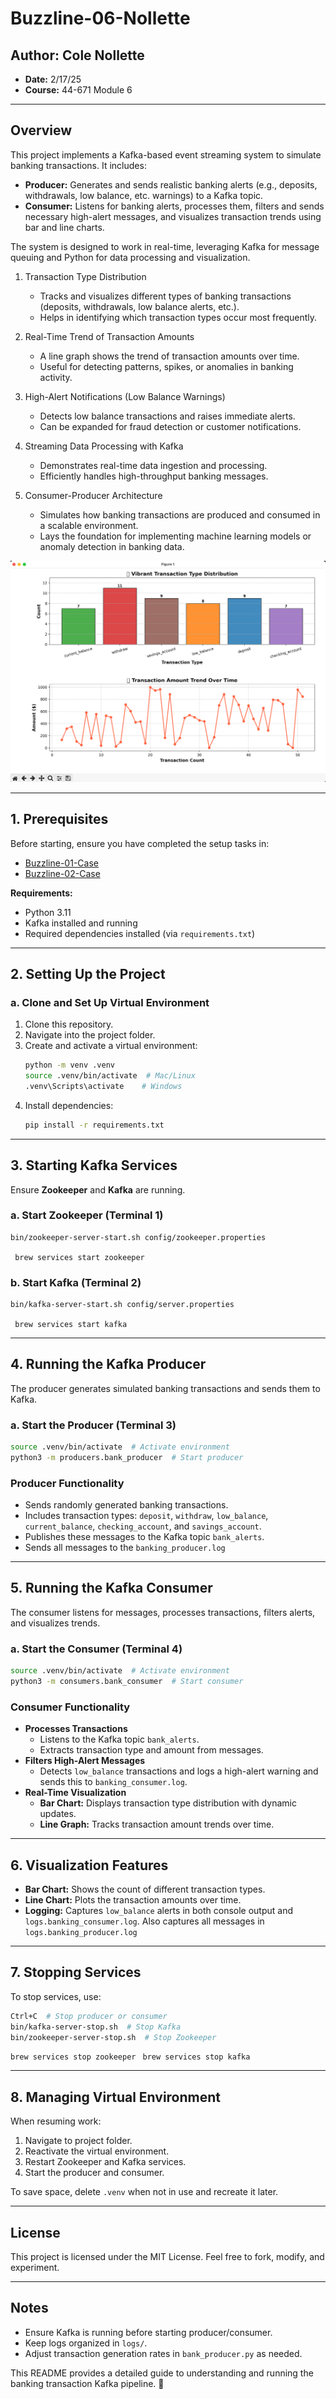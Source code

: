 # Buzzline-06-Nollette

## Author: Cole Nollette

- **Date:** 2/17/25
- **Course:** 44-671 Module 6

---

## Overview

This project implements a Kafka-based event streaming system to simulate banking transactions. It includes:

- **Producer:** Generates and sends realistic banking alerts (e.g., deposits, withdrawals, low balance, etc. warnings) to a Kafka topic.
- **Consumer:** Listens for banking alerts, processes them, filters and sends necessary high-alert messages, and visualizes transaction trends using bar and line charts.

The system is designed to work in real-time, leveraging Kafka for message queuing and Python for data processing and visualization.

1. Transaction Type Distribution

    - Tracks and visualizes different types of banking transactions (deposits, withdrawals, low balance alerts, etc.).
    - Helps in identifying which transaction types occur most frequently.

2. Real-Time Trend of Transaction Amounts

    - A line graph shows the trend of transaction amounts over time.
    - Useful for detecting patterns, spikes, or anomalies in banking activity.

3. High-Alert Notifications (Low Balance Warnings)

    - Detects low balance transactions and raises immediate alerts.
    - Can be expanded for fraud detection or customer notifications.

4. Streaming Data Processing with Kafka

    - Demonstrates real-time data ingestion and processing.
    - Efficiently handles high-throughput banking messages.

5. Consumer-Producer Architecture

    - Simulates how banking transactions are produced and consumed in a scalable environment.
    - Lays the foundation for implementing machine learning models or anomaly detection in banking data.

![alt text](image.png)

---

## 1. Prerequisites

Before starting, ensure you have completed the setup tasks in:

- [Buzzline-01-Case](https://github.com/denisecase/buzzline-01-case)
- [Buzzline-02-Case](https://github.com/denisecase/buzzline-02-case)

**Requirements:**

- Python 3.11
- Kafka installed and running
- Required dependencies installed (via `requirements.txt`)

---

## 2. Setting Up the Project

### a. Clone and Set Up Virtual Environment

1. Clone this repository.
2. Navigate into the project folder.
3. Create and activate a virtual environment:
   ```bash
   python -m venv .venv
   source .venv/bin/activate  # Mac/Linux
   .venv\Scripts\activate    # Windows
   ```
4. Install dependencies:
   ```bash
   pip install -r requirements.txt
   ```

---

## 3. Starting Kafka Services

Ensure **Zookeeper** and **Kafka** are running.

### a. Start Zookeeper (Terminal 1)

```bash
bin/zookeeper-server-start.sh config/zookeeper.properties
```

``` brew services start zookeeper```

### b. Start Kafka (Terminal 2)

```bash
bin/kafka-server-start.sh config/server.properties
```

``` brew services start kafka```

---

## 4. Running the Kafka Producer

The producer generates simulated banking transactions and sends them to Kafka.

### a. Start the Producer (Terminal 3)

```bash
source .venv/bin/activate  # Activate environment
python3 -m producers.bank_producer  # Start producer
```

### Producer Functionality

- Sends randomly generated banking transactions.
- Includes transaction types: `deposit`, `withdraw`, `low_balance`, `current_balance`, `checking_account`, and `savings_account`.
- Publishes these messages to the Kafka topic `bank_alerts`.
- Sends all messages to the `banking_producer.log`

---

## 5. Running the Kafka Consumer

The consumer listens for messages, processes transactions, filters alerts, and visualizes trends.

### a. Start the Consumer (Terminal 4)

```bash
source .venv/bin/activate  # Activate environment
python3 -m consumers.bank_consumer  # Start consumer
```

### Consumer Functionality

- **Processes Transactions**
  - Listens to the Kafka topic `bank_alerts`.
  - Extracts transaction type and amount from messages.
- **Filters High-Alert Messages**
  - Detects `low_balance` transactions and logs a high-alert warning and sends this to `banking_consumer.log`.
- **Real-Time Visualization**
  - **Bar Chart:** Displays transaction type distribution with dynamic updates.
  - **Line Graph:** Tracks transaction amount trends over time.

---

## 6. Visualization Features

- **Bar Chart:** Shows the count of different transaction types.
- **Line Chart:** Plots the transaction amounts over time.
- **Logging:** Captures `low_balance` alerts in both console output and `logs.banking_consumer.log`. Also captures all messages in `logs.banking_producer.log`

---

## 7. Stopping Services

To stop services, use:

```bash
Ctrl+C  # Stop producer or consumer
bin/kafka-server-stop.sh  # Stop Kafka
bin/zookeeper-server-stop.sh  # Stop Zookeeper
```
``` brew services stop zookeeper ```
``` brew services stop kafka```

---

## 8. Managing Virtual Environment

When resuming work:

1. Navigate to project folder.
2. Reactivate the virtual environment.
3. Restart Zookeeper and Kafka services.
4. Start the producer and consumer.

To save space, delete `.venv` when not in use and recreate it later.

---

## License

This project is licensed under the MIT License. Feel free to fork, modify, and experiment.

---

## Notes

- Ensure Kafka is running before starting producer/consumer.
- Keep logs organized in `logs/`.
- Adjust transaction generation rates in `bank_producer.py` as needed.

This README provides a detailed guide to understanding and running the banking transaction Kafka pipeline. 🚀

